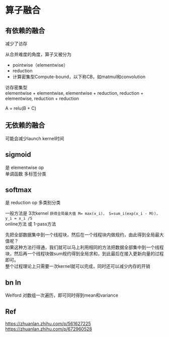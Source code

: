 
# 算子融合     

## 有依赖的融合  
 减少了访存

从合并难度的角度，算子又被分为    
+ pointwise（elementwise）    
+ reduction  
+ 计算密集型Compute-bound，以下称CB，如matmul和convolution     

访存密集型     
elementwise + elementwise, elementwise + reduction, reduction + elementwise, reduction + reduction

A = relu(B + C)



## 无依赖的融合
 可能会减少launch kernel时间    


## sigmoid  
是 elementwise op   
单调函数   多标签分类  

## softmax   
是 reduction op     多类别分类    

一般方法是 3次kernel  `获得全局最大值 M= max(x_i)， S=sum_i(exp(x_i - M))， y_i = x_i /S`        
online方法 或 1-pass方法  

先把全部数据集中到一个线程块，然后在一个线程块内做规约，由此得到全局最大值呢？  
如果这种方法行得通，我们就可以马上利用相同的方法把数据全部集中到一个线程块，然后再一个线程块做sum规约得到全局求和，到此最后在接入更新向量的过程即可。   
整个过程理论上只需要一次kernel就可以完成，同时还可以减少内存的开销


## bn ln  
Welford  对数组一次遍历，即可同时得到mean和variance    

## Ref   
https://zhuanlan.zhihu.com/p/561627225   
https://zhuanlan.zhihu.com/p/672960528
